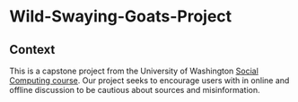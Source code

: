 # Wild-Swaying-Goats-Project

## Context
This is a capstone project from the University of Washington [Social Computing 
course](https://social.cs.washington.edu/cse481social/).
Our project seeks to encourage users with in online and offline discussion to be cautious about sources
and misinformation. 

